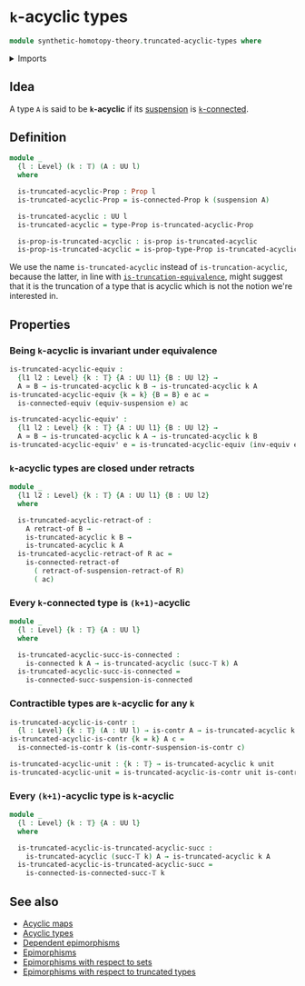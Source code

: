 # `k`-acyclic types

```agda
module synthetic-homotopy-theory.truncated-acyclic-types where
```

<details><summary>Imports</summary>

```agda
open import foundation.connected-types
open import foundation.contractible-types
open import foundation.equivalences
open import foundation.propositions
open import foundation.retracts-of-types
open import foundation.truncation-levels
open import foundation.unit-type
open import foundation.universe-levels

open import synthetic-homotopy-theory.functoriality-suspensions
open import synthetic-homotopy-theory.suspensions-of-types
```

</details>

## Idea

A type `A` is said to be **`k`-acyclic** if its
[suspension](synthetic-homotopy-theory.suspensions-of-types.md) is
[`k`-connected](foundation.connected-types.md).

## Definition

```agda
module _
  {l : Level} (k : 𝕋) (A : UU l)
  where

  is-truncated-acyclic-Prop : Prop l
  is-truncated-acyclic-Prop = is-connected-Prop k (suspension A)

  is-truncated-acyclic : UU l
  is-truncated-acyclic = type-Prop is-truncated-acyclic-Prop

  is-prop-is-truncated-acyclic : is-prop is-truncated-acyclic
  is-prop-is-truncated-acyclic = is-prop-type-Prop is-truncated-acyclic-Prop
```

We use the name `is-truncated-acyclic` instead of `is-truncation-acyclic`,
because the latter, in line with
[`is-truncation-equivalence`](foundation.truncation-equivalences.md), might
suggest that it is the truncation of a type that is acyclic which is not the
notion we're interested in.

## Properties

### Being `k`-acyclic is invariant under equivalence

```agda
is-truncated-acyclic-equiv :
  {l1 l2 : Level} {k : 𝕋} {A : UU l1} {B : UU l2} →
  A ≃ B → is-truncated-acyclic k B → is-truncated-acyclic k A
is-truncated-acyclic-equiv {k = k} {B = B} e ac =
  is-connected-equiv (equiv-suspension e) ac

is-truncated-acyclic-equiv' :
  {l1 l2 : Level} {k : 𝕋} {A : UU l1} {B : UU l2} →
  A ≃ B → is-truncated-acyclic k A → is-truncated-acyclic k B
is-truncated-acyclic-equiv' e = is-truncated-acyclic-equiv (inv-equiv e)
```

### `k`-acyclic types are closed under retracts

```agda
module _
  {l1 l2 : Level} {k : 𝕋} {A : UU l1} {B : UU l2}
  where

  is-truncated-acyclic-retract-of :
    A retract-of B →
    is-truncated-acyclic k B →
    is-truncated-acyclic k A
  is-truncated-acyclic-retract-of R ac =
    is-connected-retract-of
      ( retract-of-suspension-retract-of R)
      ( ac)
```

### Every `k`-connected type is `(k+1)`-acyclic

```agda
module _
  {l : Level} {k : 𝕋} {A : UU l}
  where

  is-truncated-acyclic-succ-is-connected :
    is-connected k A → is-truncated-acyclic (succ-𝕋 k) A
  is-truncated-acyclic-succ-is-connected =
    is-connected-succ-suspension-is-connected
```

### Contractible types are `k`-acyclic for any `k`

```agda
is-truncated-acyclic-is-contr :
  {l : Level} {k : 𝕋} (A : UU l) → is-contr A → is-truncated-acyclic k A
is-truncated-acyclic-is-contr {k = k} A c =
  is-connected-is-contr k (is-contr-suspension-is-contr c)

is-truncated-acyclic-unit : {k : 𝕋} → is-truncated-acyclic k unit
is-truncated-acyclic-unit = is-truncated-acyclic-is-contr unit is-contr-unit
```

### Every `(k+1)`-acyclic type is `k`-acyclic

```agda
module _
  {l : Level} {k : 𝕋} {A : UU l}
  where

  is-truncated-acyclic-is-truncated-acyclic-succ :
    is-truncated-acyclic (succ-𝕋 k) A → is-truncated-acyclic k A
  is-truncated-acyclic-is-truncated-acyclic-succ =
    is-connected-is-connected-succ-𝕋 k
```

## See also

- [Acyclic maps](synthetic-homotopy-theory.acyclic-maps.md)
- [Acyclic types](synthetic-homotopy-theory.acyclic-types.md)
- [Dependent epimorphisms](foundation.dependent-epimorphisms.md)
- [Epimorphisms](foundation.epimorphisms.md)
- [Epimorphisms with respect to sets](foundation.epimorphisms-with-respect-to-sets.md)
- [Epimorphisms with respect to truncated types](foundation.epimorphisms-with-respect-to-truncated-types.md)
